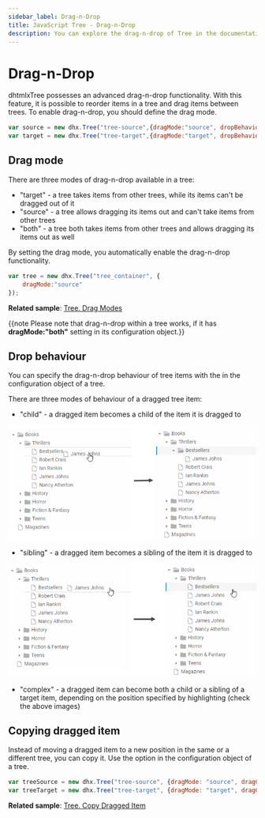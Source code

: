 ```yaml
---
sidebar_label: Drag-n-Drop
title: JavaScript Tree - Drag-n-Drop 
description: You can explore the drag-n-drop of Tree in the documentation of the DHTMLX JavaScript UI library. Browse developer guides and API reference, try out code examples and live demos, and download a free 30-day evaluation version of DHTMLX Suite 7.
---
```


# Drag-n-Drop

dhtmlxTree possesses an advanced drag-n-drop functionality. With this feature, it is possible to reorder items in a tree and drag items between trees. To enable drag-n-drop, you should define the drag mode.

~~~js
var source = new dhx.Tree("tree-source",{dragMode:"source", dropBehaviour:"complex"});
var target = new dhx.Tree("tree-target",{dragMode:"target", dropBehaviour:"complex"});
~~~

## Drag mode

There are three modes of drag-n-drop available in a tree:

- "target" - a tree takes items from other trees, while its items can't be dragged out of it
- "source" - a tree allows dragging its items out and can't take items from other trees
- "both" - a tree both takes items from other trees and allows dragging its items out as well

By setting the drag mode, you automatically enable the drag-n-drop functionality.

~~~js
var tree = new dhx.Tree("tree_container", { 
    dragMode:"source"
});
~~~

**Related sample**: [Tree. Drag Modes](https://snippet.dhtmlx.com/7idtw7i4)

{{note Please note that drag-n-drop within a tree works, if it has **dragMode:"both"** setting in its configuration object.}}

## Drop behaviour

You can specify the drag-n-drop behaviour of tree items with the [](tree/api/tree_dropbehaviour_config.md) in the configuration object of a tree. 

There are three modes of behaviour of a dragged tree item:

- "child" - a dragged item becomes a child of the item it is dragged to

![Child](../assets/tree/drag_behaviour_child.png)

- "sibling" - a dragged item becomes a sibling of the item it is dragged to

![Sibling](../assets/tree/drag_behaviour_sibling.png)

- "complex" - a dragged item can become both a child or a sibling of a target item, depending on the position specified by highlighting (check the above images)

## Copying dragged item

Instead of moving a dragged item to a new position in the same or a different tree, you can copy it. Use the [](tree/api/tree_dragcopy_config.md) option in the configuration object of a tree.

~~~js
var treeSource = new dhx.Tree("tree-source", {dragMode: "source", dragCopy: true});
var treeTarget = new dhx.Tree("tree-target", {dragMode: "target", dragCopy: true});
~~~

**Related sample**: [Tree. Copy Dragged Item](https://snippet.dhtmlx.com/xm0lxbpj)
